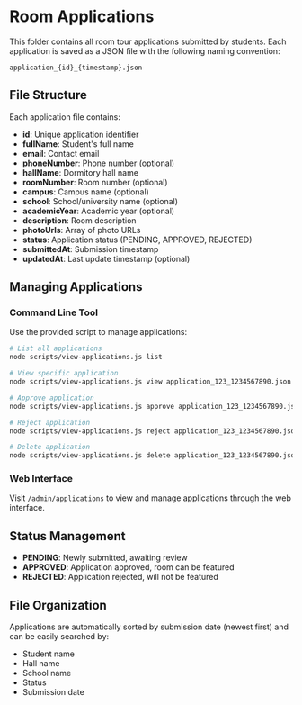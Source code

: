 # Room Applications

This folder contains all room tour applications submitted by students. Each application is saved as a JSON file with the following naming convention:

`application_{id}_{timestamp}.json`

## File Structure

Each application file contains:

- **id**: Unique application identifier
- **fullName**: Student's full name
- **email**: Contact email
- **phoneNumber**: Phone number (optional)
- **hallName**: Dormitory hall name
- **roomNumber**: Room number (optional)
- **campus**: Campus name (optional)
- **school**: School/university name (optional)
- **academicYear**: Academic year (optional)
- **description**: Room description
- **photoUrls**: Array of photo URLs
- **status**: Application status (PENDING, APPROVED, REJECTED)
- **submittedAt**: Submission timestamp
- **updatedAt**: Last update timestamp (optional)

## Managing Applications

### Command Line Tool

Use the provided script to manage applications:

```bash
# List all applications
node scripts/view-applications.js list

# View specific application
node scripts/view-applications.js view application_123_1234567890.json

# Approve application
node scripts/view-applications.js approve application_123_1234567890.json

# Reject application
node scripts/view-applications.js reject application_123_1234567890.json

# Delete application
node scripts/view-applications.js delete application_123_1234567890.json
```

### Web Interface

Visit `/admin/applications` to view and manage applications through the web interface.

## Status Management

- **PENDING**: Newly submitted, awaiting review
- **APPROVED**: Application approved, room can be featured
- **REJECTED**: Application rejected, will not be featured

## File Organization

Applications are automatically sorted by submission date (newest first) and can be easily searched by:

- Student name
- Hall name
- School name
- Status
- Submission date
